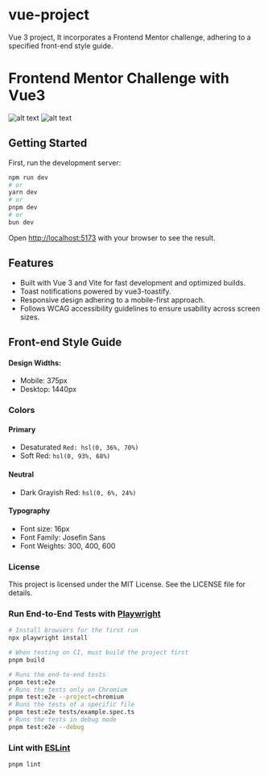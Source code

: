 # vue-project
Vue 3 project, It incorporates a Frontend Mentor challenge, adhering to a specified front-end style guide.

# Frontend Mentor Challenge with Vue3
![alt text](/vue-project/public/desktop-screenshot.png)
![alt text](/vue-project/public/mobile-screenshot.png)

## Getting Started

First, run the development server:

```bash
npm run dev
# or
yarn dev
# or
pnpm dev
# or
bun dev
```

Open [http://localhost:5173](http://localhost:5173) with your browser to see the result.

## Features

-	Built with Vue 3 and Vite for fast development and optimized builds.
-	Toast notifications powered by vue3-toastify.
-	Responsive design adhering to a mobile-first approach.
-	Follows WCAG accessibility guidelines to ensure usability across screen sizes.

## Front-end Style Guide

#### Design Widths:
- Mobile: 375px
- Desktop: 1440px

### Colors

#### Primary
- Desaturated ```Red: hsl(0, 36%, 70%)```
- Soft Red: ```hsl(0, 93%, 68%)```

#### Neutral

- Dark Grayish Red: ```hsl(0, 6%, 24%)```

#### Typography
- Font size:  16px
- Font Family: Josefin Sans
- Font Weights: 300, 400, 600


### License
This project is licensed under the MIT License. See the LICENSE file for details.

### Run End-to-End Tests with [Playwright](https://playwright.dev)

```sh
# Install browsers for the first run
npx playwright install

# When testing on CI, must build the project first
pnpm build

# Runs the end-to-end tests
pnpm test:e2e
# Runs the tests only on Chromium
pnpm test:e2e --project=chromium
# Runs the tests of a specific file
pnpm test:e2e tests/example.spec.ts
# Runs the tests in debug mode
pnpm test:e2e --debug
```

### Lint with [ESLint](https://eslint.org/)

```sh
pnpm lint
```
